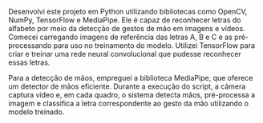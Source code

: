 
Desenvolvi este projeto em Python utilizando bibliotecas como OpenCV, NumPy, TensorFlow e MediaPipe. Ele é capaz de reconhecer letras do alfabeto por meio da detecção de gestos de mão em imagens e vídeos. Comecei carregando imagens de referência das letras A, B e C e as pré-processando para uso no treinamento do modelo. Utilizei TensorFlow para criar e treinar uma rede neural convolucional que pudesse reconhecer essas letras.

Para a detecção de mãos, empreguei a biblioteca MediaPipe, que oferece um detector de mãos eficiente. Durante a execução do script, a câmera captura vídeo e, em cada quadro, o sistema detecta mãos, pré-processa a imagem e classifica a letra correspondente ao gesto da mão utilizando o modelo treinado.
